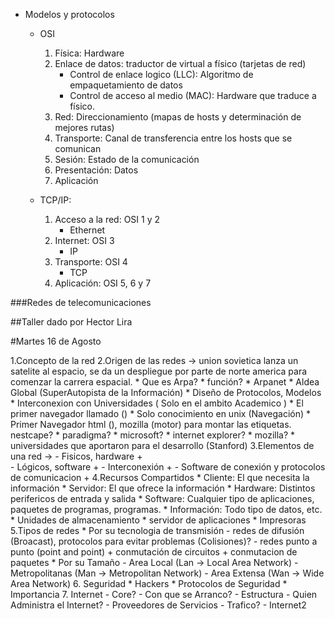 * Modelos y protocolos
    * OSI
        1. Física: Hardware
        2. Enlace de datos: traductor de virtual a físico (tarjetas de red)
            * Control de enlace logico (LLC): Algoritmo de empaquetamiento de datos
            * Control de acceso al medio (MAC): Hardware que traduce a físico.
        3. Red: Direccionamiento (mapas de hosts y determinación de mejores rutas)
        4. Transporte: Canal de transferencia entre los hosts que se comunican
        5. Sesión: Estado de la comunicación
        6. Presentación: Datos
        7. Aplicación

    * TCP/IP:
        1. Acceso a la red: OSI 1 y 2
            * Ethernet
        2. Internet: OSI 3
            * IP
        3. Transporte: OSI 4
            * TCP
        4. Aplicación: OSI 5, 6 y 7

###Redes de telecomunicaciones

##Taller dado por Hector Lira

#Martes 16 de Agosto

1.Concepto de la red
2.Origen de las redes -> union sovietica lanza un satelite al espacio, se da un despliegue por parte de norte america para comenzar la carrera espacial. 
	* Que es Arpa?
	* función?
	* Arpanet
	* Aldea Global (SuperAutopista de la Información)
	* Diseño de Protocolos, Modelos
	* Interconexion con Universidades ( Solo en el ambito Academico )
	* El primer navegador llamado ()
	* Solo conocimiento en unix (Navegación)
	* Primer Navegador html (), mozilla (motor) para montar las etiquetas.
	nestcape?
	* paradigma?
	* microsoft?
	* internet explorer?
	* mozilla? 
	* universidades que aportaron para el desarrollo (Stanford) 
3.Elementos de una red -> 
	- Fisicos, hardware
		+  
	- Lógicos, software
		+
	- Interconexión
		+
	- Software de conexión y protocolos de comunicacion
		+
4.Recursos Compartidos
	* Cliente: El que necesita la información
	* Servidor: El que ofrece la información
	* Hardware: Distintos perifericos de entrada y salida
	* Software: Cualquier tipo de aplicaciones, paquetes de programas, programas.
	* Información: Todo tipo de datos, etc.	
	* Unidades de almacenamiento
	* servidor de aplicaciones
	* Impresoras
5.Tipos de redes
	* Por su tecnologia de transmisión
		- redes de difusión (Broacast), protocolos para evitar problemas (Colisiones)? 
		- redes punto a punto (point and point)
			+ conmutación de circuitos
			+ conmutacion de paquetes
	* Por su Tamaño
		- Area Local (Lan -> Local Area Network)
		- Metropolitanas (Man -> Metropolitan Network)
		- Area Extensa (Wan -> Wide Area Network)
6. Seguridad
    * Hackers
    * Protocolos de Seguridad
    * Importancia
7. Internet
	- Core?
	- Con que se Arranco?
	- Estructura
	- Quien Administra el Internet?
	- Proveedores de Servicios
    - Trafico?
    - Internet2 